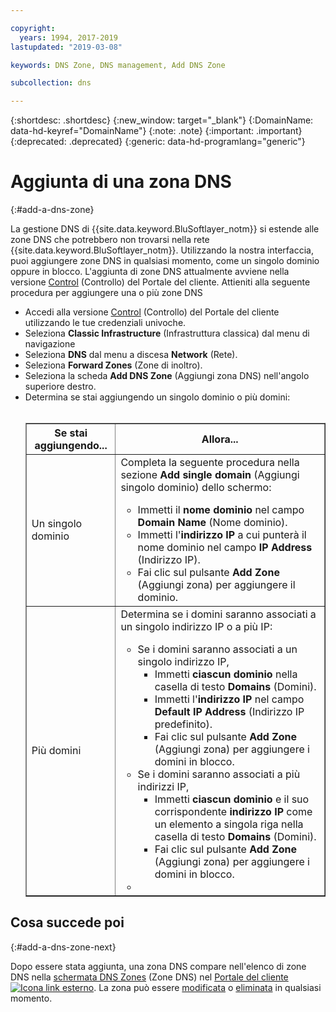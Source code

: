 ```yaml
---

copyright:
  years: 1994, 2017-2019
lastupdated: "2019-03-08"

keywords: DNS Zone, DNS management, Add DNS Zone

subcollection: dns

---
```



{:shortdesc: .shortdesc}
{:new_window: target="_blank"}
{:DomainName: data-hd-keyref="DomainName"}
{:note: .note}
{:important: .important}
{:deprecated: .deprecated}
{:generic: data-hd-programlang="generic"}

# Aggiunta di una zona DNS
{:#add-a-dns-zone}

La gestione DNS di {{site.data.keyword.BluSoftlayer_notm}} si estende alle zone DNS che potrebbero non trovarsi nella rete {{site.data.keyword.BluSoftlayer_notm}}. Utilizzando la nostra interfaccia, puoi aggiungere zone DNS in qualsiasi momento, come un singolo dominio oppure in blocco. L'aggiunta di zone DNS attualmente avviene nella versione [Control](https://control.softlayer.com/) (Controllo) del Portale del cliente. Attieniti alla seguente procedura per aggiungere una o più zone DNS

* Accedi alla versione [Control](https://control.softlayer.com/) (Controllo) del Portale del cliente utilizzando le tue credenziali univoche.
* Seleziona **Classic Infrastructure** (Infrastruttura classica) dal menu di navigazione
* Seleziona **DNS** dal menu a discesa **Network** (Rete).
* Seleziona **Forward Zones** (Zone di inoltro).
* Seleziona la scheda **Add DNS Zone** (Aggiungi zona DNS) nell'angolo superiore destro.
* Determina se stai aggiungendo un singolo dominio o più domini:<br> <br><table border="1"><tbody><tr><th>Se stai aggiungendo...</th><th>Allora...</th></tr><tr><td>Un singolo dominio</td><td>Completa la seguente procedura nella sezione <strong>Add single domain</strong> (Aggiungi singolo dominio) dello schermo:<br> <ul><li>Immetti il <strong>nome dominio</strong> nel campo <strong>Domain Name</strong> (Nome dominio).</li><li>Immetti l'<strong>indirizzo IP</strong> a cui punterà il nome dominio nel campo <strong>IP Address</strong> (Indirizzo IP).</li><li>Fai clic sul pulsante <strong>Add Zone</strong> (Aggiungi zona) per aggiungere il dominio.<br> </li></ul></td></tr><tr><td>Più domini</td><td>Determina se i domini saranno associati a un singolo indirizzo IP o a più IP:<br> <p> </p><p> </p><p> </p><p> </p><ul><li>Se i domini saranno associati a un singolo indirizzo IP,<ul><li>Immetti <strong>ciascun dominio</strong> nella casella di testo <strong>Domains</strong> (Domini).</li><li>Immetti l'<strong>indirizzo IP</strong> nel campo <strong>Default IP Address</strong> (Indirizzo IP predefinito).</li><li>Fai clic sul pulsante <strong>Add Zone</strong> (Aggiungi zona) per aggiungere i domini in blocco.</li></ul></li><li>Se i domini saranno associati a più indirizzi IP,<ul><li>Immetti <strong>ciascun dominio</strong> e il suo corrispondente <strong>indirizzo IP</strong> come un elemento a singola riga nella casella di testo <strong>Domains</strong> (Domini).</li><li>Fai clic sul pulsante <strong>Add Zone</strong> (Aggiungi zona) per aggiungere i domini in blocco.</li></ul></li><li> </li></ul></td></tr></tbody></table>

## Cosa succede poi
{:#add-a-dns-zone-next}

Dopo essere stata aggiunta, una zona DNS compare nell'elenco di zone DNS nella [schermata DNS Zones](/docs/infrastructure/dns?topic=dns-use-the-dns-zones-screens) (Zone DNS) nel [Portale del cliente![Icona link esterno](../../icons/launch-glyph.svg "Icona link esterno")](https://{DomainName}/). La zona può essere [modificata](/docs/infrastructure/dns?topic=dns-edit-a-dns-zone-record) o [eliminata](/docs/infrastructure/dns?topic=dns-delete-a-dns-zone) in qualsiasi momento.


